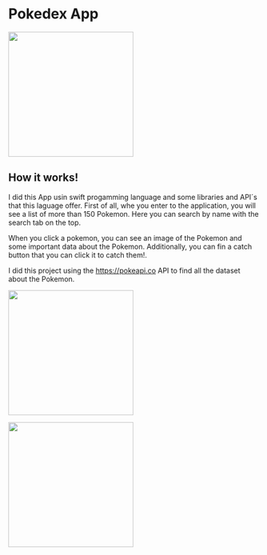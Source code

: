 # Pokedex App
<a><img src="https://user-images.githubusercontent.com/66069314/99881091-8a233380-2be5-11eb-871e-48caf002a0d7.png" width="250"></a>
## How it works!
I did this App usin swift progamming language and some libraries and API´s that this laguage offer.
First of all, whe you enter to the application, you will see a list of more than 150 Pokemon. Here you can search by name with the search tab on the top. 

When you click a pokemon, you can see an image of the Pokemon and some important data about the Pokemon. Additionally, you can fin a catch button that you can click it to catch them!.

I did this project using the https://pokeapi.co API to find all the dataset about the Pokemon.

<a><img src="https://user-images.githubusercontent.com/66069314/99881092-8a233380-2be5-11eb-8ab8-3ed3945a6f44.png" width="250"></a>

<a><img src="https://user-images.githubusercontent.com/66069314/99881093-8abbca00-2be5-11eb-8ffa-4f12bd232c73.png" width="250"></a>
